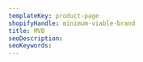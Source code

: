 ```yaml
---
templateKey: product-page
shopifyHandle: minimum-viable-brand
title: MVB
seoDescription:
seoKeywords:
---
```

